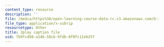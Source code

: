 ```yaml
---
content_type: resource
description: ''
file: /media/https%3A/open-learning-course-data-rc.s3.amazonaws.com/6-189-multicore-programming-primer-january-iap-2007/7b9fc498a14658cb9fdb0f0fc11eb25f_SR6dDuTbEwo.vtt
file_type: application/x-subrip
resourcetype: Other
title: 3play caption file
uid: 7b9fc498-a146-58cb-9fdb-0f0fc11eb25f
---
```

